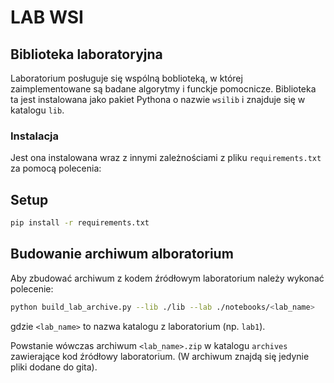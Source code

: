 # LAB WSI

## Biblioteka laboratoryjna

Laboratorium posługuje się wspólną boblioteką, w której zaimplementowane są badane algorytmy i funckje pomocnicze. Biblioteka ta jest instalowana jako pakiet Pythona o nazwie `wsilib` i znajduje się w katalogu `lib`.

### Instalacja

Jest ona instalowana wraz z innymi zależnościami z pliku `requirements.txt` za pomocą polecenia:

## Setup

```bash
pip install -r requirements.txt
```

## Budowanie archiwum alboratorium

Aby zbudować archiwum z kodem źródłowym laboratorium należy wykonać polecenie:

```bash
python build_lab_archive.py --lib ./lib --lab ./notebooks/<lab_name>
```

gdzie `<lab_name>` to nazwa katalogu z laboratorium (np. `lab1`).

Powstanie wówczas archiwum `<lab_name>.zip` w katalogu `archives` zawierające kod źródłowy laboratorium.
(W archiwum znajdą się jedynie pliki dodane do gita).
